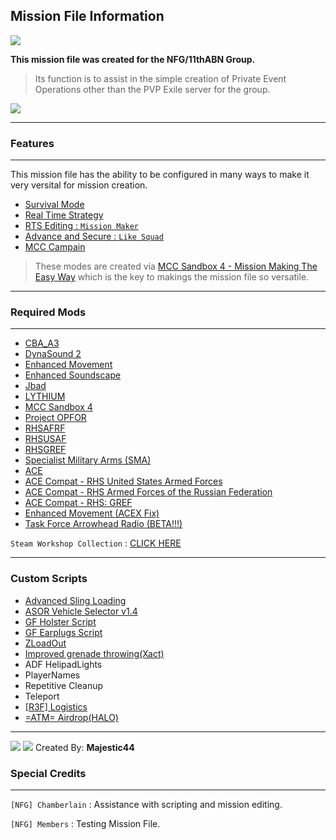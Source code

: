 ## Mission File Information

![](https://i.imgur.com/THyyS8Y.png)

**This mission file was created for the NFG/11thABN Group.**
> Its function is to assist in the simple creation of Private Event Operations other than the PVP Exile server for the group.

[![](https://i.imgur.com/fdXkDEK.jpg)](https://steamcommunity.com/sharedfiles/filedetails/?id=1778281105)

------------

### Features

------------
This mission file has the ability to be configured in many ways to make it very versital for mission creation.
- [Survival Mode](https://mccsandbox.fandom.com/wiki/Survive_mod)
- [Real Time Strategy](https://mccsandbox.fandom.com/wiki/Rts)
- [RTS Editing : `Mission Maker`](https://mccsandbox.fandom.com/wiki/RTS_editing)
- [Advance and Secure : `Like Squad`](https://mccsandbox.fandom.com/wiki/Aas)
- [MCC Campain](https://mccsandbox.fandom.com/wiki/Campaign)

> These modes are created via [MCC Sandbox 4 - Mission Making The Easy Way](https://steamcommunity.com/sharedfiles/filedetails/?id=338988835) which is the key to makings the mission file so versatile.

------------

### Required Mods

------------

- [CBA_A3](https://steamcommunity.com/sharedfiles/filedetails/?id=450814997)
- [DynaSound 2](https://steamcommunity.com/sharedfiles/filedetails/?id=825181638)
- [Enhanced Movement](https://steamcommunity.com/sharedfiles/filedetails/?id=333310405)
- [Enhanced Soundscape](https://steamcommunity.com/sharedfiles/filedetails/?id=825179978)
- [Jbad](https://steamcommunity.com/sharedfiles/filedetails/?id=520618345)
- [LYTHIUM](https://steamcommunity.com/sharedfiles/filedetails/?id=909547724)
- [MCC Sandbox 4](https://steamcommunity.com/sharedfiles/filedetails/?id=338988835)
- [Project OPFOR](https://steamcommunity.com/sharedfiles/filedetails/?id=735566597)
- [RHSAFRF](https://steamcommunity.com/sharedfiles/filedetails/?id=843425103)
- [RHSUSAF](https://steamcommunity.com/sharedfiles/filedetails/?id=843577117)
- [RHSGREF](https://steamcommunity.com/sharedfiles/filedetails/?id=843593391)
- [Specialist Military Arms (SMA)](https://steamcommunity.com/sharedfiles/filedetails/?id=699630614)
- [ACE](https://steamcommunity.com/sharedfiles/filedetails/?id=463939057)
- [ACE Compat - RHS United States Armed Forces](https://steamcommunity.com/sharedfiles/filedetails/?id=773125288)
- [ACE Compat - RHS Armed Forces of the Russian Federation](https://steamcommunity.com/sharedfiles/filedetails/?id=773131200)
- [ACE Compat - RHS: GREF](https://steamcommunity.com/sharedfiles/filedetails/?id=884966711)
- [Enhanced Movement (ACEX Fix)](https://steamcommunity.com/sharedfiles/filedetails/?id=1586691629)
- [Task Force Arrowhead Radio (BETA!!!)](https://steamcommunity.com/sharedfiles/filedetails/?id=894678801)



`Steam Workshop Collection` : [CLICK HERE](https://steamcommunity.com/sharedfiles/filedetails/?id=1779705575)

------------

### Custom Scripts

- [Advanced Sling Loading](http://www.armaholic.com/page.php?id=30334)
- [ASOR Vehicle Selector v1.4](http://www.armaholic.com/page.php?id=28105)
- [GF Holster Script](http://www.armaholic.com/page.php?id=33897)
- [GF Earplugs Script](http://www.armaholic.com/page.php?id=33898)
- [ZLoadOut](http://www.armaholic.com/page.php?id=33618)
- [Improved grenade throwing(Xact)](http://www.armaholic.com/page.php?id=32113)
- ADF HelipadLights
- PlayerNames
- Repetitive Cleanup
- Teleport
- [[R3F] Logistics](https://forums.bohemia.net/forums/topic/170033-r3f-logistics/)
- [=ATM= Airdrop(HALO)](http://www.armaholic.com/page.php?id=21307)

------------
![](https://i.imgur.com/Kf7mAQj.png)
![](https://i.imgur.com/zL99Fm9.png) Created By: **Majestic44**

### Special Credits

------------

`[NFG] Chamberlain` : Assistance with scripting and mission editing.

`[NFG] Members` : Testing Mission File.


